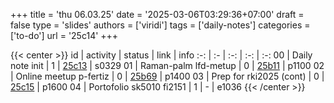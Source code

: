 +++
title = 'thu 06.03.25'
date = '2025-03-06T03:29:36+07:00'
draft = false
type = 'slides'
authors = ['viridi']
tags = ['daily-notes']
categories = ['to-do']
url = '25c14'
+++

{{< center >}}
id | activity | status | link | info
:-: | :- | :-: | :-: | :-:
00 | Daily note init          | 1 | [25c13](/notes/25c13) | s0329
01 | Raman-palm lfd-metup     | 0 | [25b11](/notes/25b11) | p1100
02 | Online meetup p-fertiz   | 0 | [25b69](/notes/25b69) | p1400
03 | Prep for rki2025 (cont)  | 0 | [25c15](/notes/25c15) | p1600
04 | Portofolio sk5010 fi2151 | 1 | - | e1036
{{< /center >}}

